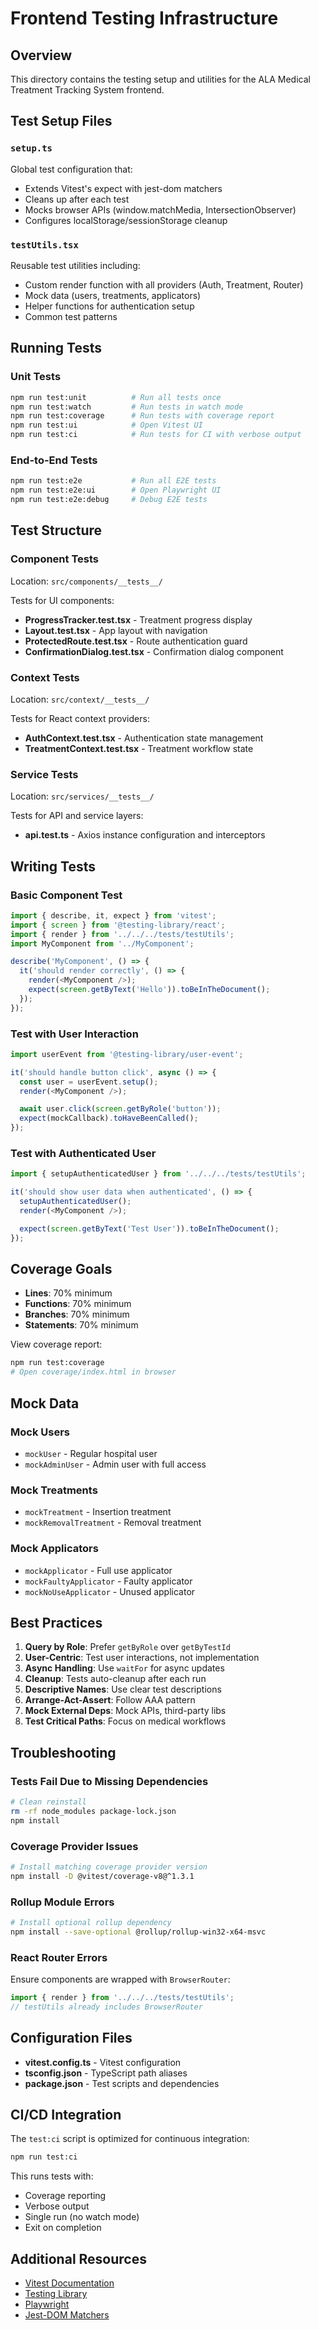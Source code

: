 # Frontend Testing Infrastructure

## Overview
This directory contains the testing setup and utilities for the ALA Medical Treatment Tracking System frontend.

## Test Setup Files

### `setup.ts`
Global test configuration that:
- Extends Vitest's expect with jest-dom matchers
- Cleans up after each test
- Mocks browser APIs (window.matchMedia, IntersectionObserver)
- Configures localStorage/sessionStorage cleanup

### `testUtils.tsx`
Reusable test utilities including:
- Custom render function with all providers (Auth, Treatment, Router)
- Mock data (users, treatments, applicators)
- Helper functions for authentication setup
- Common test patterns

## Running Tests

### Unit Tests
```bash
npm run test:unit          # Run all tests once
npm run test:watch         # Run tests in watch mode
npm run test:coverage      # Run tests with coverage report
npm run test:ui            # Open Vitest UI
npm run test:ci            # Run tests for CI with verbose output
```

### End-to-End Tests
```bash
npm run test:e2e           # Run all E2E tests
npm run test:e2e:ui        # Open Playwright UI
npm run test:e2e:debug     # Debug E2E tests
```

## Test Structure

### Component Tests
Location: `src/components/__tests__/`

Tests for UI components:
- **ProgressTracker.test.tsx** - Treatment progress display
- **Layout.test.tsx** - App layout with navigation
- **ProtectedRoute.test.tsx** - Route authentication guard
- **ConfirmationDialog.test.tsx** - Confirmation dialog component

### Context Tests
Location: `src/context/__tests__/`

Tests for React context providers:
- **AuthContext.test.tsx** - Authentication state management
- **TreatmentContext.test.tsx** - Treatment workflow state

### Service Tests
Location: `src/services/__tests__/`

Tests for API and service layers:
- **api.test.ts** - Axios instance configuration and interceptors

## Writing Tests

### Basic Component Test
```typescript
import { describe, it, expect } from 'vitest';
import { screen } from '@testing-library/react';
import { render } from '../../../tests/testUtils';
import MyComponent from '../MyComponent';

describe('MyComponent', () => {
  it('should render correctly', () => {
    render(<MyComponent />);
    expect(screen.getByText('Hello')).toBeInTheDocument();
  });
});
```

### Test with User Interaction
```typescript
import userEvent from '@testing-library/user-event';

it('should handle button click', async () => {
  const user = userEvent.setup();
  render(<MyComponent />);

  await user.click(screen.getByRole('button'));
  expect(mockCallback).toHaveBeenCalled();
});
```

### Test with Authenticated User
```typescript
import { setupAuthenticatedUser } from '../../../tests/testUtils';

it('should show user data when authenticated', () => {
  setupAuthenticatedUser();
  render(<MyComponent />);

  expect(screen.getByText('Test User')).toBeInTheDocument();
});
```

## Coverage Goals

- **Lines**: 70% minimum
- **Functions**: 70% minimum
- **Branches**: 70% minimum
- **Statements**: 70% minimum

View coverage report:
```bash
npm run test:coverage
# Open coverage/index.html in browser
```

## Mock Data

### Mock Users
- `mockUser` - Regular hospital user
- `mockAdminUser` - Admin user with full access

### Mock Treatments
- `mockTreatment` - Insertion treatment
- `mockRemovalTreatment` - Removal treatment

### Mock Applicators
- `mockApplicator` - Full use applicator
- `mockFaultyApplicator` - Faulty applicator
- `mockNoUseApplicator` - Unused applicator

## Best Practices

1. **Query by Role**: Prefer `getByRole` over `getByTestId`
2. **User-Centric**: Test user interactions, not implementation
3. **Async Handling**: Use `waitFor` for async updates
4. **Cleanup**: Tests auto-cleanup after each run
5. **Descriptive Names**: Use clear test descriptions
6. **Arrange-Act-Assert**: Follow AAA pattern
7. **Mock External Deps**: Mock APIs, third-party libs
8. **Test Critical Paths**: Focus on medical workflows

## Troubleshooting

### Tests Fail Due to Missing Dependencies
```bash
# Clean reinstall
rm -rf node_modules package-lock.json
npm install
```

### Coverage Provider Issues
```bash
# Install matching coverage provider version
npm install -D @vitest/coverage-v8@^1.3.1
```

### Rollup Module Errors
```bash
# Install optional rollup dependency
npm install --save-optional @rollup/rollup-win32-x64-msvc
```

### React Router Errors
Ensure components are wrapped with `BrowserRouter`:
```typescript
import { render } from '../../../tests/testUtils';
// testUtils already includes BrowserRouter
```

## Configuration Files

- **vitest.config.ts** - Vitest configuration
- **tsconfig.json** - TypeScript path aliases
- **package.json** - Test scripts and dependencies

## CI/CD Integration

The `test:ci` script is optimized for continuous integration:
```bash
npm run test:ci
```

This runs tests with:
- Coverage reporting
- Verbose output
- Single run (no watch mode)
- Exit on completion

## Additional Resources

- [Vitest Documentation](https://vitest.dev/)
- [Testing Library](https://testing-library.com/react)
- [Playwright](https://playwright.dev/)
- [Jest-DOM Matchers](https://github.com/testing-library/jest-dom)
